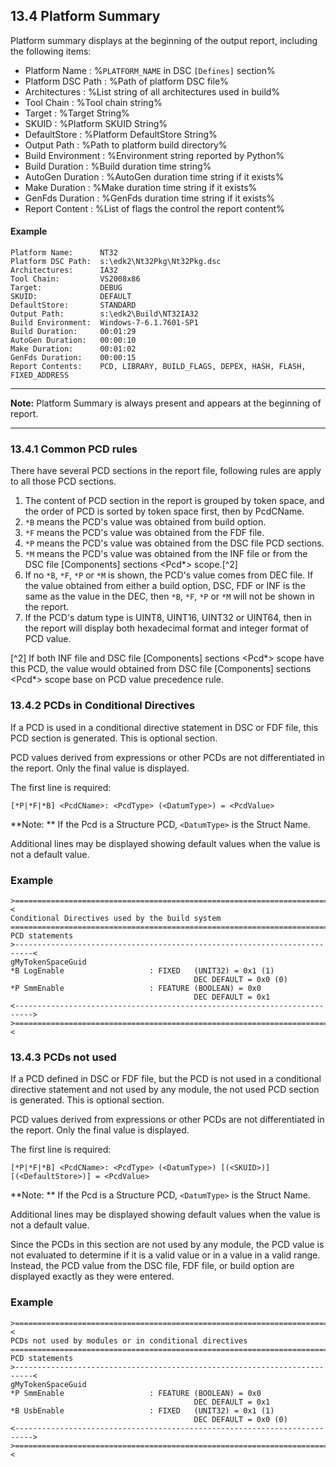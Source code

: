 <!--- @file
  13.4 Platform Summary

  Copyright (c) 2008-2018, Intel Corporation. All rights reserved.<BR>

  Redistribution and use in source (original document form) and 'compiled'
  forms (converted to PDF, epub, HTML and other formats) with or without
  modification, are permitted provided that the following conditions are met:

  1) Redistributions of source code (original document form) must retain the
     above copyright notice, this list of conditions and the following
     disclaimer as the first lines of this file unmodified.

  2) Redistributions in compiled form (transformed to other DTDs, converted to
     PDF, epub, HTML and other formats) must reproduce the above copyright
     notice, this list of conditions and the following disclaimer in the
     documentation and/or other materials provided with the distribution.

  THIS DOCUMENTATION IS PROVIDED BY TIANOCORE PROJECT "AS IS" AND ANY EXPRESS OR
  IMPLIED WARRANTIES, INCLUDING, BUT NOT LIMITED TO, THE IMPLIED WARRANTIES OF
  MERCHANTABILITY AND FITNESS FOR A PARTICULAR PURPOSE ARE DISCLAIMED. IN NO
  EVENT SHALL TIANOCORE PROJECT  BE LIABLE FOR ANY DIRECT, INDIRECT, INCIDENTAL,
  SPECIAL, EXEMPLARY, OR CONSEQUENTIAL DAMAGES (INCLUDING, BUT NOT LIMITED TO,
  PROCUREMENT OF SUBSTITUTE GOODS OR SERVICES; LOSS OF USE, DATA, OR PROFITS;
  OR BUSINESS INTERRUPTION) HOWEVER CAUSED AND ON ANY THEORY OF LIABILITY,
  WHETHER IN CONTRACT, STRICT LIABILITY, OR TORT (INCLUDING NEGLIGENCE OR
  OTHERWISE) ARISING IN ANY WAY OUT OF THE USE OF THIS DOCUMENTATION, EVEN IF
  ADVISED OF THE POSSIBILITY OF SUCH DAMAGE.

-->

## 13.4 Platform Summary

Platform summary displays at the beginning of the output report, including the
following items:

* Platform Name : %`PLATFORM_NAME` in DSC `[Defines]` section%
* Platform DSC Path : %Path of platform DSC file%
* Architectures : %List string of all architectures used in build%
* Tool Chain : %Tool chain string%
* Target : %Target String%
* SKUID : %Platform SKUID String%
* DefaultStore : %Platform DefaultStore String%
* Output Path : %Path to platform build directory%
* Build Environment : %Environment string reported by Python%
* Build Duration : %Build duration time string%
* AutoGen Duration : %AutoGen duration time string if it exists%
* Make Duration : %Make duration time string if it exists%
* GenFds Duration : %GenFds duration time string if it exists%
* Report Content : %List of flags the control the report content%

#### Example

```
Platform Name:      NT32
Platform DSC Path:  s:\edk2\Nt32Pkg\Nt32Pkg.dsc
Architectures:      IA32
Tool Chain:         VS2008x86
Target:             DEBUG
SKUID:              DEFAULT
DefaultStore:       STANDARD
Output Path:        s:\edk2\Build\NT32IA32
Build Environment:  Windows-7-6.1.7601-SP1
Build Duration:     00:01:29
AutoGen Duration:   00:00:10
Make Duration:      00:01:02
GenFds Duration:    00:00:15
Report Contents:    PCD, LIBRARY, BUILD_FLAGS, DEPEX, HASH, FLASH, FIXED_ADDRESS
```

**********
**Note:** Platform Summary is always present and appears at the beginning of
report.
**********

### 13.4.1 Common PCD rules

There have several PCD sections in the report file, following rules are apply
to all those PCD sections.
1. The content of PCD section in the report is grouped by token space, and the
order of PCD is sorted by token space first, then by PcdCName.
2. `*B` means the PCD's value was obtained from build option.
3. `*F` means the PCD's value was obtained from the FDF file.
4. `*P` means the PCD's value was obtained from the DSC file PCD sections.
5. `*M` means the PCD's value was obtained from the INF file or from the DSC
file [Components] sections <Pcd*> scope.[^2]
6. If no `*B`, `*F`, `*P` or `*M` is shown, the PCD's value comes from DEC file.
If the value obtained from either a build option, DSC, FDF or INF is the same as
the value in the DEC, then `*B`, `*F`, `*P` or `*M` will not be shown in the report.
7. If the PCD's datum type is UINT8, UINT16, UINT32 or UINT64, then in the report
will display both hexadecimal format and integer format of PCD value.

[^2] If both INF file and DSC file [Components] sections <Pcd*> scope have this PCD,
the value would obtained from DSC file [Components] sections <Pcd*> scope base on PCD
value precedence rule.

### 13.4.2 PCDs in Conditional Directives

If a PCD is used in a conditional directive statement in DSC or FDF file, this
PCD section is generated. This is optional section.

PCD values derived from expressions or other PCDs are not differentiated in the
report. Only the final value is displayed.

The first line is required:

`[*P|*F|*B] <PcdCName>: <PcdType> (<DatumType>) = <PcdValue>`

**Note: ** If the Pcd is a Structure PCD, `<DatumType>` is the Struct Name.

Additional lines may be displayed showing default values when the value is not a
default value.

### Example

```
>==========================================================================<
Conditional Directives used by the build system
============================================================================
PCD statements
>--------------------------------------------------------------------------<
gMyTokenSpaceGuid
*B LogEnable                   : FIXED   (UNIT32) = 0x1 (1)
                                         DEC DEFAULT = 0x0 (0)
*P SmmEnable                   : FEATURE (BOOLEAN) = 0x0
                                         DEC DEFAULT = 0x1
<-------------------------------------------------------------------------->
>==========================================================================<
```

### 13.4.3 PCDs not used

If a PCD defined in DSC or FDF file, but the PCD is not used in a conditional
directive statement and not used by any module, the not used PCD section is
generated. This is optional section.

PCD values derived from expressions or other PCDs are not differentiated in the
report. Only the final value is displayed.

The first line is required:

`[*P|*F|*B] <PcdCName>: <PcdType> (<DatumType>) [(<SKUID>)][(<DefaultStore>)] = <PcdValue>`

**Note: ** If the Pcd is a Structure PCD, `<DatumType>` is the Struct Name.

Additional lines may be displayed showing default values when the value is not a
default value.

Since the PCDs in this section are not used by any module, the PCD value is not
evaluated to determine if it is a valid value or in a value in a valid range.
Instead, the PCD value from the DSC file, FDF file, or build option are
displayed exactly as they were entered.

### Example

```
>==========================================================================<
PCDs not used by modules or in conditional directives
============================================================================
PCD statements
>--------------------------------------------------------------------------<
gMyTokenSpaceGuid
*P SmmEnable                   : FEATURE (BOOLEAN) = 0x0
                                         DEC DEFAULT = 0x1
*B UsbEnable                   : FIXED   (UNIT32) = 0x1 (1)
                                         DEC DEFAULT = 0x0 (0)
<-------------------------------------------------------------------------->
>==========================================================================<
```
